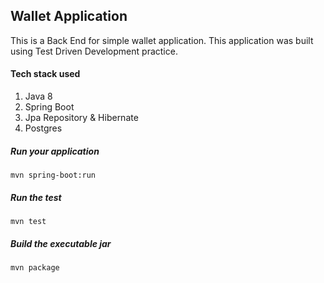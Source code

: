 ## Wallet Application

This is a Back End for simple wallet application. This application was built using Test Driven Development practice.

#### Tech stack used
1. Java 8
2. Spring Boot
3. Jpa Repository & Hibernate
4. Postgres

##### Run your application
`mvn spring-boot:run` 

##### Run the test
`mvn test` 

##### Build the executable jar
`mvn package`
